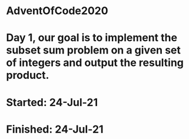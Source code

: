 # AdventOfCode2020

# Day 1, our goal is to implement the subset sum problem on a given set of integers and output the resulting product.
# Started: 24-Jul-21
# Finished: 24-Jul-21
